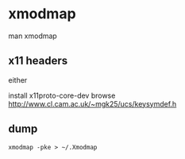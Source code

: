 xmodmap
=======

man xmodmap

x11 headers
-----------

either

  install x11proto-core-dev
  browse http://www.cl.cam.ac.uk/~mgk25/ucs/keysymdef.h


dump
----

```
xmodmap -pke > ~/.Xmodmap
```
